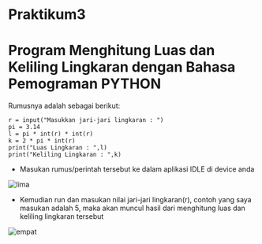 # Praktikum3

# Program Menghitung Luas dan Keliling Lingkaran dengan Bahasa Pemograman PYTHON

Rumusnya adalah sebagai berikut:

    r = input("Masukkan jari-jari lingkaran : ")
    pi = 3.14
    l = pi * int(r) * int(r)
    k = 2 * pi * int(r)
    print("Luas Lingkaran : ",l)
    print("Keliling Lingkaran : ",k)
  
* Masukan rumus/perintah tersebut ke dalam aplikasi IDLE di device anda

![lima](https://user-images.githubusercontent.com/115889904/198937308-f51086af-9bb7-484d-89a7-11ef05dde977.png)

* Kemudian run dan masukan nilai jari-jari lingkaran(r), contoh yang saya masukan adalah 5, maka akan muncul hasil dari menghitung luas dan keliling lingkaran tersebut

![empat](https://user-images.githubusercontent.com/115889904/198937338-b959c78a-5e7e-425f-ba79-3b22179912e0.png)


